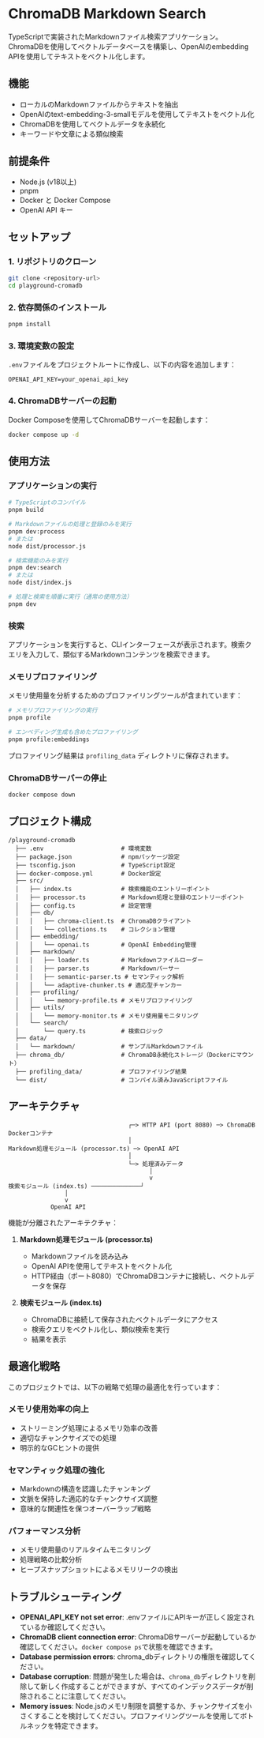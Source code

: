 # ChromaDB Markdown Search

TypeScriptで実装されたMarkdownファイル検索アプリケーション。ChromaDBを使用してベクトルデータベースを構築し、OpenAIのembedding APIを使用してテキストをベクトル化します。

## 機能

- ローカルのMarkdownファイルからテキストを抽出
- OpenAIのtext-embedding-3-smallモデルを使用してテキストをベクトル化
- ChromaDBを使用してベクトルデータを永続化
- キーワードや文章による類似検索

## 前提条件

- Node.js (v18以上)
- pnpm
- Docker と Docker Compose
- OpenAI API キー

## セットアップ

### 1. リポジトリのクローン

```bash
git clone <repository-url>
cd playground-cromadb
```

### 2. 依存関係のインストール

```bash
pnpm install
```

### 3. 環境変数の設定

`.env`ファイルをプロジェクトルートに作成し、以下の内容を追加します：

```
OPENAI_API_KEY=your_openai_api_key
```

### 4. ChromaDBサーバーの起動

Docker Composeを使用してChromaDBサーバーを起動します：

```bash
docker compose up -d
```

## 使用方法

### アプリケーションの実行

```bash
# TypeScriptのコンパイル
pnpm build

# Markdownファイルの処理と登録のみを実行
pnpm dev:process
# または
node dist/processor.js

# 検索機能のみを実行
pnpm dev:search
# または
node dist/index.js

# 処理と検索を順番に実行（通常の使用方法）
pnpm dev
```

### 検索

アプリケーションを実行すると、CLIインターフェースが表示されます。検索クエリを入力して、類似するMarkdownコンテンツを検索できます。

### メモリプロファイリング

メモリ使用量を分析するためのプロファイリングツールが含まれています：

```bash
# メモリプロファイリングの実行
pnpm profile

# エンベディング生成も含めたプロファイリング
pnpm profile:embeddings
```

プロファイリング結果は `profiling_data` ディレクトリに保存されます。

### ChromaDBサーバーの停止

```bash
docker compose down
```

## プロジェクト構成

```
/playground-cromadb
  ├── .env                      # 環境変数
  ├── package.json              # npmパッケージ設定
  ├── tsconfig.json             # TypeScript設定
  ├── docker-compose.yml        # Docker設定
  ├── src/
  │   ├── index.ts              # 検索機能のエントリーポイント
  │   ├── processor.ts          # Markdown処理と登録のエントリーポイント
  │   ├── config.ts             # 設定管理
  │   ├── db/
  │   │   ├── chroma-client.ts  # ChromaDBクライアント
  │   │   └── collections.ts    # コレクション管理
  │   ├── embedding/
  │   │   └── openai.ts         # OpenAI Embedding管理
  │   ├── markdown/
  │   │   ├── loader.ts         # Markdownファイルローダー
  │   │   ├── parser.ts         # Markdownパーサー
  │   │   ├── semantic-parser.ts # セマンティック解析
  │   │   └── adaptive-chunker.ts # 適応型チャンカー
  │   ├── profiling/
  │   │   └── memory-profile.ts # メモリプロファイリング
  │   ├── utils/
  │   │   └── memory-monitor.ts # メモリ使用量モニタリング
  │   └── search/
  │       └── query.ts          # 検索ロジック
  ├── data/
  │   └── markdown/             # サンプルMarkdownファイル
  ├── chroma_db/                # ChromaDB永続化ストレージ（Dockerにマウント）
  ├── profiling_data/           # プロファイリング結果
  └── dist/                     # コンパイル済みJavaScriptファイル
```

## アーキテクチャ

```
                                  ┌─> HTTP API (port 8080) ─> ChromaDB Dockerコンテナ
                                  │
Markdown処理モジュール (processor.ts) ─> OpenAI API
                                  │
                                  └─> 処理済みデータ
                                        │
                                        v
検索モジュール (index.ts) ──────────────┘
                │
                v
            OpenAI API
```

機能が分離されたアーキテクチャ：

1. **Markdown処理モジュール (processor.ts)**
   - Markdownファイルを読み込み
   - OpenAI APIを使用してテキストをベクトル化
   - HTTP経由（ポート8080）でChromaDBコンテナに接続し、ベクトルデータを保存

2. **検索モジュール (index.ts)**
   - ChromaDBに接続して保存されたベクトルデータにアクセス
   - 検索クエリをベクトル化し、類似検索を実行
   - 結果を表示

## 最適化戦略

このプロジェクトでは、以下の戦略で処理の最適化を行っています：

### メモリ使用効率の向上
- ストリーミング処理によるメモリ効率の改善
- 適切なチャンクサイズでの処理
- 明示的なGCヒントの提供

### セマンティック処理の強化
- Markdownの構造を認識したチャンキング
- 文脈を保持した適応的なチャンクサイズ調整
- 意味的な関連性を保つオーバーラップ戦略

### パフォーマンス分析
- メモリ使用量のリアルタイムモニタリング
- 処理戦略の比較分析
- ヒープスナップショットによるメモリリークの検出

## トラブルシューティング

- **OPENAI_API_KEY not set error**: .envファイルにAPIキーが正しく設定されているか確認してください。
- **ChromaDB client connection error**: ChromaDBサーバーが起動しているか確認してください。`docker compose ps`で状態を確認できます。
- **Database permission errors**: chroma_dbディレクトリの権限を確認してください。
- **Database corruption**: 問題が発生した場合は、`chroma_db`ディレクトリを削除して新しく作成することができますが、すべてのインデックスデータが削除されることに注意してください。
- **Memory issues**: Node.jsのメモリ制限を調整するか、チャンクサイズを小さくすることを検討してください。プロファイリングツールを使用してボトルネックを特定できます。
